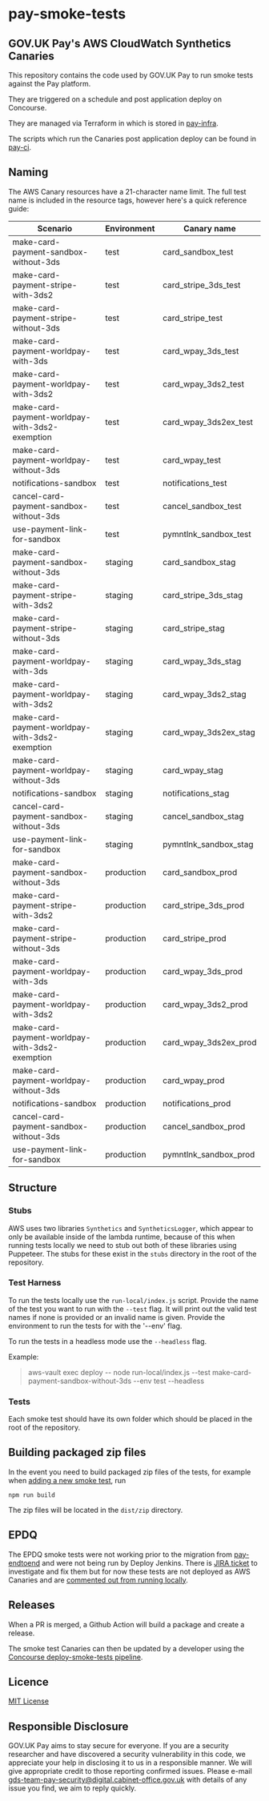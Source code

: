 # pay-smoke-tests
## GOV.UK Pay's AWS CloudWatch Synthetics Canaries

This repository contains the code used by GOV.UK Pay to run smoke tests against the Pay platform.

They are triggered on a schedule and post application deploy on Concourse.

They are managed via Terraform in which is stored in [pay-infra](https://github.com/alphagov/pay-infra).

The scripts which run the Canaries post application deploy can be found in [pay-ci](https://github.com/alphagov/pay-ci).

## Naming

The AWS Canary resources have a 21-character name limit. The full test name is included
in the resource tags, however here's a quick reference guide:

Scenario | Environment | Canary name
------------ | ------------- | ------------- |
make-card-payment-sandbox-without-3ds | test | card_sandbox_test |
make-card-payment-stripe-with-3ds2 | test | card_stripe_3ds_test |
make-card-payment-stripe-without-3ds | test | card_stripe_test |
make-card-payment-worldpay-with-3ds | test | card_wpay_3ds_test |
make-card-payment-worldpay-with-3ds2 | test | card_wpay_3ds2_test |
make-card-payment-worldpay-with-3ds2-exemption | test | card_wpay_3ds2ex_test |
make-card-payment-worldpay-without-3ds | test | card_wpay_test |
notifications-sandbox | test | notifications_test |
cancel-card-payment-sandbox-without-3ds | test | cancel_sandbox_test |
use-payment-link-for-sandbox | test | pymntlnk_sandbox_test |
make-card-payment-sandbox-without-3ds | staging | card_sandbox_stag |
make-card-payment-stripe-with-3ds2 | staging | card_stripe_3ds_stag |
make-card-payment-stripe-without-3ds | staging | card_stripe_stag |
make-card-payment-worldpay-with-3ds | staging | card_wpay_3ds_stag |
make-card-payment-worldpay-with-3ds2 | staging | card_wpay_3ds2_stag |
make-card-payment-worldpay-with-3ds2-exemption | staging | card_wpay_3ds2ex_stag |
make-card-payment-worldpay-without-3ds | staging | card_wpay_stag |
notifications-sandbox | staging | notifications_stag |
cancel-card-payment-sandbox-without-3ds | staging | cancel_sandbox_stag |
use-payment-link-for-sandbox | staging | pymntlnk_sandbox_stag |
make-card-payment-sandbox-without-3ds | production | card_sandbox_prod |
make-card-payment-stripe-with-3ds2 | production | card_stripe_3ds_prod |
make-card-payment-stripe-without-3ds | production | card_stripe_prod |
make-card-payment-worldpay-with-3ds | production | card_wpay_3ds_prod |
make-card-payment-worldpay-with-3ds2 | production | card_wpay_3ds2_prod |
make-card-payment-worldpay-with-3ds2-exemption | production | card_wpay_3ds2ex_prod |
make-card-payment-worldpay-without-3ds | production | card_wpay_prod |
notifications-sandbox | production | notifications_prod |
cancel-card-payment-sandbox-without-3ds | production | cancel_sandbox_prod |
use-payment-link-for-sandbox | production | pymntlnk_sandbox_prod |

## Structure

### Stubs
AWS uses two libraries `Synthetics` and `SyntheticsLogger`, which appear to only be available inside of the lambda runtime, because of this when running tests locally we need to stub out both of these libraries using Puppeteer. The stubs for these exist in the `stubs` directory in the root of the repository.

### Test Harness 
To run the tests locally use the `run-local/index.js` script. Provide the name
of the test you want to run with the `--test` flag. It will print out the valid
test names if none is provided or an invalid name is given. Provide the environment to run the tests for with the '--env' flag.

To run the tests in a headless mode use the `--headless` flag.

Example:

> aws-vault exec deploy -- node run-local/index.js --test make-card-payment-sandbox-without-3ds --env test --headless

### Tests
Each smoke test should have its own folder which should be placed in the root of the repository.

## Building packaged zip files

In the event you need to build packaged zip files of the tests, for example when [adding a new smoke test](https://pay-team-manual.cloudapps.digital/manual/tools/canary.html#adding-a-new-smoke-test), run 

```
npm run build 
```
The zip files will be located in the `dist/zip` directory.

## EPDQ
The EPDQ smoke tests were not working prior to the migration from [pay-endtoend](https://github.com/alphagov/pay-endtoend) and were not being run by Deploy Jenkins. There is [JIRA ticket](https://payments-platform.atlassian.net/browse/PP-8356) to investigate and fix them but for now these tests are not deployed as AWS Canaries and are [commented out from running locally](https://github.com/alphagov/pay-smoke-tests/blob/88fdca5b6d37dc983f72ef286127429fb24bc5ab/run-local/index.js#L21).

## Releases

When a PR is merged, a Github Action will build a package and create a release.

The smoke test Canaries can then be updated by a developer using the [Concourse deploy-smoke-tests pipeline](https://cd.gds-reliability.engineering/teams/pay-deploy/pipelines/deploy-smoke-tests).


## Licence
[MIT License](LICENCE)

## Responsible Disclosure
GOV.UK Pay aims to stay secure for everyone. If you are a security researcher and have discovered a security vulnerability in this code, we appreciate your help in disclosing it to us in a responsible manner. We will give appropriate credit to those reporting confirmed issues. Please e-mail gds-team-pay-security@digital.cabinet-office.gov.uk with details of any issue you find, we aim to reply quickly.
